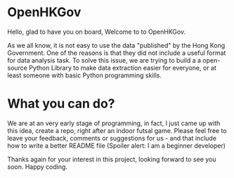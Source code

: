 # OpenHKGov
Hello, glad to have you on board, Welcome to to OpenHKGov.

As we all know, it is not easy to use the data "published" by the Hong Kong Government. One of the reasons is that they did not include a useful format for data analysis task. To solve this issue, we are trying to build a a open-source Python Library to make data extraction easier for everyone, or at least someone with basic Python programming skills. 

# What you can do?

We are at an very early stage of programming, in fact, I just came up with this idea, create a repo, right after an indoor futsal game. Please feel free to leave your feedback, comments or suggestions for us - and that include how to write a better README file (Spoiler alert: I am a beginner developer) 

Thanks again for your interest in this project, looking forward to see you soon. Happy coding.
